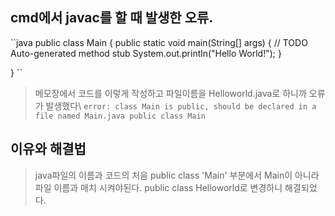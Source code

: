 ## cmd에서 javac를 할 때 발생한 오류.
``java
public class Main {
	public static void main(String[] args) {
		// TODO Auto-generated method stub
		System.out.println("Hello World!");
	}

}
``
> 메모장에서 코드를 이렇게 작성하고 파일이름을 Helloworld.java로 하니까 오류가 발생했다\\
``
 error: class Main is public, should be declared in a file named Main.java
public class Main
``

## 이유와 해결법
> java파일의 이름과 코드의 처음 public class 'Main' 부분에서 Main이 아니라 파일 이름과 매치 시켜야된다.
> public class Helloworld로 변경하니 해결되었다.
